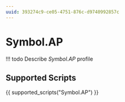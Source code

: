 ```yaml
---
uuid: 393274c9-ce05-4751-876c-d9740992857c
---
```



# Symbol.AP


<!-- prettier-ignore -->
!!! todo
    Describe *Symbol.AP* profile

## Supported Scripts

{{ supported_scripts("Symbol.AP") }}
